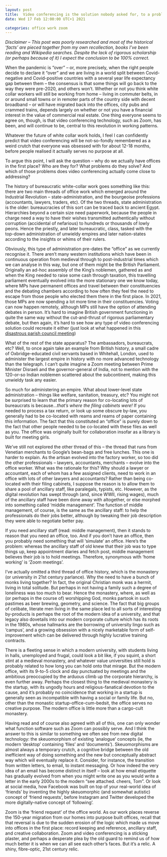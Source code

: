 ```yaml
---
layout: post
title:  Video conferencing is the solution nobody asked for, to a problem that doesn’t exist
date: Wed 17 Feb 12:00:00 UTC+1 2021

categories: office work zoom
---
```




*Disclaimer – This post was poorly researched and most of the historical ‘facts’ are pieced together from my own recollection, books I’ve been reading and Wikipedia searches. Despite the lack of rigorous scholarship (or perhaps because of it) I expect the conclusion to be 100% correct.*

When the pandemic is “over” – or, more precisely, when the right people decide to declare it “over” and we are living in a world split between Covid-negative and Covid-positive countries with a several year life expectancy gap between them – the consensus is that some things will go back to the way they were pre-2020, and others won’t. Whether or not you think white collar workers will still be working from home – living in commuter belts, in or around small towns or in remoter parts of the country side with decent broadband – or will have migrated back into the offices, city pubs and crammed trains, depends largely on whether or not you have a financial interest in the value of commercial real estate. One thing everyone seems to agree on, though, is that video conferencing technology, such as Zoom, has been, and will continue to be, central to this revolution in working patterns.

Whatever the future of white collar work holds, I feel I can confidently predict that video conferencing will be not-so-fondly remembered as a weird crutch that everyone was obsessed with for about 12-18 months, before people realised it actually serves no purpose at all.

To argue this point, I will ask the question – why do we actually have offices in the first place? Who are they for? What problems do they solve? And which of those problems does video conferencing actually come close to addressing?

The history of bureaucratic white-collar work goes something like this: there are two main threads of office work which emerged around the Industrial Revolution – state-administration, and the bourgeoise professions (accountants, lawyers, traders, etc). Of the two threads, state administration is the older: bureaucracies of this sort can be traced back to ancient Egypt. Hierarchies beyond a certain size need paperwork, because the people in charge need a way to have their wishes transmitted authentically without corruption (accidental of nefarious) to hundreds or thousands of  lowly peons. Hence the priestly, and later bureaucratic, class, tasked with the top-down administration of unwieldy empires and later nation-states according to the insights or whims of their rulers. 

Obviously, this type of administration pre-dates the “office” as we currently recognise it. There aren’t many western institutions which have been in continuous operation from medieval through to post-industrial times which we can analyse in this way, but one of them might be the British Parliament. Originally an ad-hoc assembly of the King’s noblemen, gathered as and when the King needed to raise some cash through taxation, this travelling parliament eventually evolved into the more stationary one we know today, where MPs have permanent offices and travel between their constituencies and the debating chambers according to how often they feel the need to escape from those people who elected them there in the first place. In 2021, those MPs are now spending a lot more time in their constituencies. Voting can now happen remotely, although MPs still have the option of attending debates in person. It’s hard to imagine British government functioning in quite the same way without the cut-and-thrust of rigorous parliamentary debate, but then again, it’s hard to see how any type of video conferencing solution could recreate it either (just look at what happened in this [disastrous parish council meeting](https://www.youtube.com/watch?v=jB3P_0GAi0I))

What of the rest of the state apparatus? The ambassadors, bureaucrats, etc? Well, to once again take an example from British history, a small cadre of Oxbridge-educated civil servants based in Whitehall, London, used to administer the largest empire in history with no more advanced technology than the telegraph. I can’t quite imagine a Zoom meeting between Prime Minister Disraeli and the governor-general of India, not to mention with the 120-or-so Indian noblemen scattered about the subcontinent, making this unwieldy task any easier. 

So much for administering an empire. What about lower-level state administration – things like welfare, sanitation, treasury, etc? You might not be surprised to learn that the primary reason for co-locating lots of bureaucrats is because…*that’s where the filing cabinets were!* If you needed to process a tax return, or look up some obscure by-law, you generally had to be co-located with reams and reams of paper containing this information. The fact that this constituted an “office” is purely down to the fact that other people needed to be co-located with these files as well as you. The office was originally built for collaboration insofar as a library is built for meeting girls. 

We’ve still not explored the other thread of this – the thread that runs from Venetian merchants to Google’s bean-bags and free lunches. This one is harder to explain. As the artisan evolved into the factory worker, so too did the other professionals – lawyers, accountants, merchants – evolve into the office worker. What was the rationale for this? Why should a lawyer or accountant, each of whom has a few assigned clients, need to work in an office with lots of other lawyers and accountants? Rather than being co-located with their filing cabinets, I suppose the reason is to allow them to share a pool of ancillary staff, like paralegals, typists, etc. However, as the digital revolution has swept through (and, since WWII, rising wages), much of the ancillary staff have been done away with altogether, or else morphed into something called ‘middle management’. The function of middle management, of course, is the same as the ancillary staff: to help the professionals do their jobs better, although by tweaking their job description they were able to negotiate better pay. 

If you need ancillary staff (read: middle management), then it stands to reason that you need an office, too. And if you don’t have an office, then you probably need something that will ‘simulate’ an office. Here’s the problem: whereas the ancillary staff of old knew that their job was to type things up, keep appointment diaries and fetch post, middle management believes their job is to hold meetings. Therefore, synonymous with ‘home working’ is ‘Zoom meetings’. 

I’ve actually omitted a third thread of office history, which is the monastery (or university in 21st century parlance). Why the need to have a bunch of monks living together? In fact, the original Christian monk was a hermit, living in total solitude. But perhaps in not having a family such a degree of loneliness was too much to bear. Hence the monastery, where, as well as (or perhaps in the course of) worshipping God, monks partook in such pastimes as beer brewing, geometry, and science. The fact that big groups of celibate, literate men living in the same place led to all sorts of interesting by-products is perhaps the root of the modern idea of a university, and that legacy also dovetails into our modern corporate culture which has its roots in the 1980s, whose hallmarks are the borrowing of university lingo such as ‘campus’, and a growing obsession with a nicely marketable form of self-improvement which can be delivered through highly lucrative training contracts.

There is a fleeting sense in which a modern university, with students living in halls, unemployed and frugal, could look a bit like, if you squint, a short stint at a medieval monastery, and whatever value universities still hold is probably related to how long you can hold onto that mirage. But the modern office, with its 9-to-5 clock and day punctuated by meetings and the ambitious preoccupied by the arduous climb up the corporate hierarchy, is even further away. Perhaps the closest thing to the medieval monastery is the startup, with its ungodly hours and religious-fanatical devotion to the cause, and it’s probably no coincidence that working in a startup is generally seen as incompatible with having a social or family life. But no, other than the monastic startup-office-cum-bedsit, the office serves no creative purpose. The modern office is little more than a cargo-cult monastery. 

Having read and of course also agreed with all of this, one can only wonder what function software such as Zoom can possibly serve. And I think the answer to this is similar to something we often see from new digital technology: the skeuomorphism of existing ‘analogue’ concepts (ie, the modern ‘desktop’ containing ‘files’ and ‘documents’). Skeuomorphisms are almost always a temporary crutch, a cognitive bridge between the old inefficient way of doing something and the new but conceptually abstract way which will eventually replace it. Consider, for instance, the transition from written letters, to email, to instant messaging. Or how indeed the very idea of an email has become distinct in itself – look at how email etiquette has gradually evolved from when you might write one as you would write a letter in the early 2000s to the modern “see attached. cheers, Tom”. Or look at social media, how Facebook was built on top of your real-world idea of ‘friends’ by inventing the highly skeuomorphic (and somewhat autistic) concept of ‘friend requests’, before Instagram and Twitter developed the more digitally-native concept of ‘following’. 

Zoom is the ‘friend request’ of the office world. As our work places reverse the 150-year migration from our homes into purpose built offices, recall that that reversal is due to the sudden erosion of the logic which made us move into offices in the first place: record keeping and reference, ancillary staff, and creative collaboration. Zoom and video conferencing is a sticking plaster, and perhaps a desperate plea by the old guard to remind us of how much better it is when we can all see each other’s faces. But it’s a relic. A shiny, fibre-optic, 21st century relic. 
